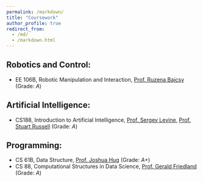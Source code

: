 ```yaml
---
permalink: /markdown/
title: "Coursework"
author_profile: true
redirect_from: 
  - /md/
  - /markdown.html
---
```


## Robotics and Control:
* EE 106B, Robotic Manipulation and Interaction, [Prof. Ruzena Bajcsy](https://www2.eecs.berkeley.edu/Faculty/Homepages/bajcsy.html) (Grade: *A*)

## Artificial Intelligence:
* CS188, Introduction to Artificial Intelligence, [Prof. Sergey Levine](https://people.eecs.berkeley.edu/~svlevine/), [Prof. Stuart Russell](https://people.eecs.berkeley.edu/~russell/) (Grade: *A*)

## Programming:
* CS 61B, Data Structure, [Prof. Joshua Hug](https://www2.eecs.berkeley.edu/Faculty/Homepages/joshhug.html) (Grade: *A+*)
* CS 88, Computational Structures in Data Science, [Prof. Gerald Friedland](https://www2.eecs.berkeley.edu/Faculty/Homepages/friedland.html) (Grade: *A*)

